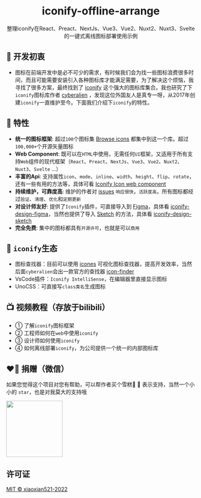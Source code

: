 <h1 align="center">iconify-offline-arrange</h1>
<p align="center">整理iconify在React、Preact、NextJs、Vue3、Vue2、Nuxt2、Nuxt3、Svelte的一键式离线图标部署使用示例</p>

## 🤔 开发初衷

- 图标在前端开发中是必不可少的需求，有时候我们会为找一些图标浪费很多时间，而且可能需要安装引入各种图标库才能满足需要，为了解决这个烦恼，我寻找了很多方案，最终找到了 [iconify](https://iconify.design/) 这个强大的图标库集合。我也研究了下`iconify`图标库作者 [cyberalien](https://github.com/cyberalien) ，发现这位外国友人是真专一呀，从2017年创建`iconify`一直维护至今。下面我们介绍下`iconify`的特性。

## 🚀 特性

- **统一的图标框架**: 超过`100`个图标集 [Browse icons](https://icon-sets.iconify.design/) 都集中到这一个库。超过`100,000+`个开源矢量图标
- **Web Component**: 既可以在`HTML`中使用，无需任何`UI`框架，又适用于所有支持`Web`组件的现代框架（`React`、`Preact`、`NextJs`、`Vue3`、`Vue2`、`Nuxt2`、`Nuxt3`、`Svelte` ...）
- **丰富的Api**: 支持属性`icon`、`mode`、`inline`、`width`、`height`、`flip`、`rotate`，还有一些有用的方法等，具体可看 [Iconify Icon web component](https://docs.iconify.design/iconify-icon/) 
- **持续维护，可靠度高**: 维护的作者对 [issues](https://github.com/iconify/iconify/issues) `响应很快`，`活跃度高`，所有图标都经过`验证`、`清理`、`优化`和`定期更新`
- **对设计师友好**: 提供了`Iconify`插件，可直接导入到 [Figma](https://www.figma.com/)，具体看 [iconify-design-figma](https://docs.iconify.design/design/figma/)，当然也提供了导入 [Sketch](https://www.sketch.com/home/) 的方法，具体看 [iconify-design-sketch](https://docs.iconify.design/design/sketch/)
- **完全免费**: 集中的图标都具有`开源许可`，也就是可以`商用`

## 🫶 `iconify`生态

- 图标查找器：目前可以使用 [icones](https://icones.js.org/) 可视化图标查找器，提高开发效率，当然后面`cyberalien`会出一款官方的查找器 [icon-finder](https://docs.iconify.design/icon-finder/)
- VsCode插件：`Iconify IntelliSense`，在编辑器里直接显示图标
- UnoCSS：可直接写`class类名`生成图标

## 📺 视频教程（存放于bilibili）

- ① 了解`iconify`图标框架
- ② 工程师如何在`web`中使用`iconify`
- ③ 设计师如何使用`iconify`
- ④ 如何离线部署`iconify`，为公司提供一个统一的内部图标库

## ❤️‍🔥 捐赠（微信）

如果您觉得这个项目对您有帮助，可以帮作者买个雪糕🥷 🍦 表示支持，当然一个小小的 `star`，也是对我莫大的支持哦

<img src="https://p9-juejin.byteimg.com/tos-cn-i-k3u1fbpfcp/f69bf13c5b854ed5b699807cafa0e3ce~tplv-k3u1fbpfcp-zoom-in-crop-mark:1304:0:0:0.awebp?" width="150px" height="150px" />

## 许可证

[MIT © xiaoxian521-2022](./LICENSE)